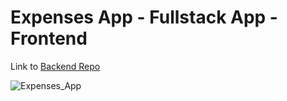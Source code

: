 # Expenses App - Fullstack App - Frontend

Link to [Backend Repo](https://github.com/PRATAP-KUMAR/expenses-app-back-end)

![Expenses_App](https://github.com/user-attachments/assets/45ca3396-227d-445e-b1a6-e8fa41eb82cc)
